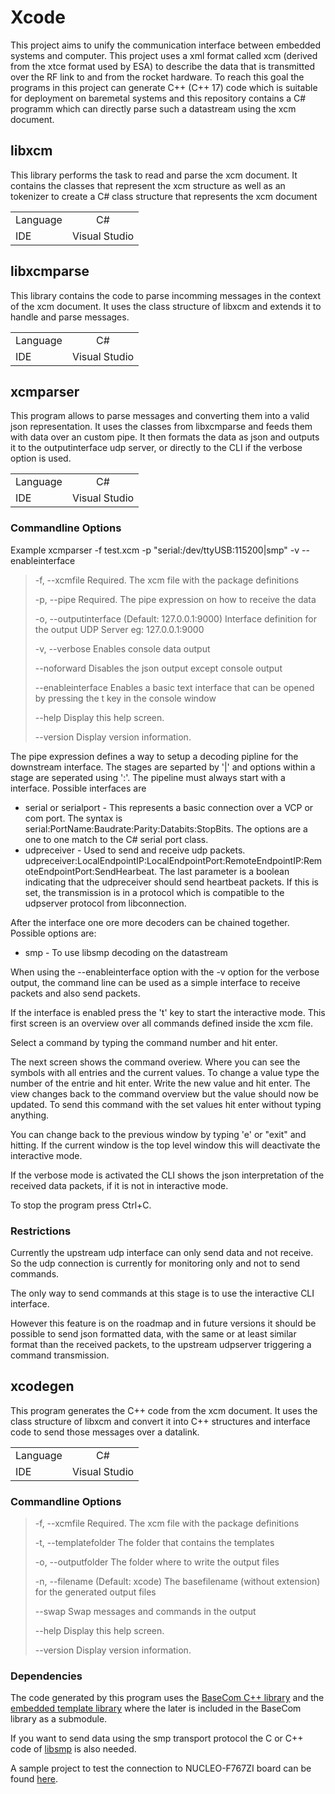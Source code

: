 # Xcode

This project aims to unify the communication interface between embedded systems and computer. This project uses a xml format called xcm (derived from the xtce format used by ESA) to describe the data that is transmitted over the RF link to and from the rocket hardware.
To reach this goal the programs in this project can generate C++ (C++ 17) code which is suitable for deployment on baremetal systems and this repository contains a C# programm which can directly parse such a datastream using the xcm document.

## libxcm

This library performs the task to read and parse the xcm document. It contains the classes that represent the xcm structure as well as an tokenizer to create a C# class structure that represents the xcm document

|          |               |
| -------- | :-----------: |
| Language |      C#       |
| IDE      | Visual Studio |

## libxcmparse

This library contains the code to parse incomming messages in the context of the xcm document. It uses the class structure of libxcm and extends it to handle and parse messages.

|          |               |
| -------- | :-----------: |
| Language |      C#       |
| IDE      | Visual Studio |

## xcmparser

This program allows to parse messages and converting them into a valid json representation. It uses the classes from libxcmparse and feeds them with data over an custom pipe. It then formats the data as json and outputs it to the outputinterface udp server, or directly to the CLI if the verbose option is used.

|          |               |
| -------- | :-----------: |
| Language |      C#       |
| IDE      | Visual Studio |

### Commandline Options

Example xcmparser -f test.xcm -p "serial:/dev/ttyUSB:115200|smp" -v --enableinterface

 > -f, --xcmfile            Required. The xcm file with the package definitions
>
 > -p, --pipe               Required. The pipe expression on how to receive the data
>
 > -o, --outputinterface    (Default: 127.0.0.1:9000) Interface definition for the output UDP Server eg: 127.0.0.1:9000
>
 > -v, --verbose            Enables console data output
>
 > --noforward              Disables the json output except console output
>
 > --enableinterface        Enables a basic text interface that can be opened by pressing the t key in the console window
>
 > --help                   Display this help screen.
>
 > --version                Display version information.

 The pipe expression defines a way to setup a decoding pipline for the downstream interface. The stages are separted by '|' and options within a stage are seperated using ':'.
 The pipeline must always start with a interface. Possible interfaces are

* serial or serialport - This represents a basic connection over a VCP or com port. The syntax is serial:PortName:Baudrate:Parity:Databits:StopBits. The options are a one to one match to the C# serial port class.
* udpreceiver - Used to send and receive udp packets. udpreceiver:LocalEndpointIP:LocalEndpointPort:RemoteEndpointIP:RemoteEndpointPort:SendHearbeat. The last parameter is a boolean indicating that the udpreceiver should send heartbeat packets. If this is set, the transmission is in a protocol which is compatible to the udpserver protocol from libconnection.

After the interface one ore more decoders can be chained together. Possible options are:

* smp - To use libsmp decoding on the datastream

When using the --enableinterface option with the -v option for the verbose output, the command line can be used as a simple interface to receive packets and also send packets.

If the interface is enabled press the 't' key to start the interactive mode. This first screen is an overview over all commands defined inside the xcm file.

Select a command by typing the command number and hit enter.

The next screen shows the command overiew. Where you can see the symbols with all entries and the current values. To change a value type the number of the entrie and hit enter.
Write the new value and hit enter. The view changes back to the command overview but the value should now be updated. To send this command with the set values hit enter without typing anything.

You can change back to the previous window by typing 'e' or "exit" and hitting. If the current window is the top level window this will deactivate the interactive mode.

If the verbose mode is activated the CLI shows the json interpretation of the received data packets, if it is not in interactive mode.

To stop the program press Ctrl+C.

### Restrictions

Currently the upstream udp interface can only send data and not receive. So the udp connection is currently for monitoring only and not to send commands.

The only way to send commands at this stage is to use the interactive CLI interface.

However this feature is on the roadmap and in future versions it should be possible to send json formatted data, with the same or at least similar format than the received packets, to the upstream udpserver triggering a command transmission.

## xcodegen

This program generates the C++ code from the xcm document. It uses the class structure of libxcm and convert it into C++ structures and interface code to send those messages over a datalink.

|          |               |
| -------- | :-----------: |
| Language |      C#       |
| IDE      | Visual Studio |

### Commandline Options


>-f, --xcmfile           Required. The xcm file with the package definitions
>
 > -t, --templatefolder    The folder that contains the templates
>
 > -o, --outputfolder      The folder where to write the output files
>
 > -n, --filename          (Default: xcode) The basefilename (without extension) for the generated output files
>
 > --swap                  Swap messages and commands in the output
>
 > --help                  Display this help screen.
>
 > --version               Display version information.

 ### Dependencies

 The code generated by this program uses the [BaseCom C++ library](https://github.com/Freshdouble/BaseCom) and the [embedded template library](https://github.com/ETLCPP/etl) where the later is included in the BaseCom library as a submodule.

 If you want to send data using the smp transport protocol the C or C++ code of [libsmp](https://github.com/Freshdouble/libsmp) is also needed.

 A sample project to test the connection to NUCLEO-F767ZI board can be found [here](https://github.com/Freshdouble/STM32XCMTest).